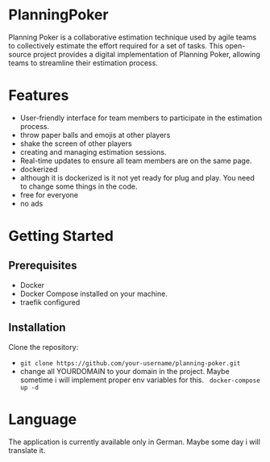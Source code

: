 # PlanningPoker

Planning Poker is a collaborative estimation technique used by agile teams to collectively estimate the effort required for a set of tasks. This open-source project provides a digital implementation of Planning Poker, allowing teams to streamline their estimation process.

# Features

- User-friendly interface for team members to participate in the estimation process.
- throw paper balls and emojis at other players
- shake the screen of other players
- creating and managing estimation sessions.
- Real-time updates to ensure all team members are on the same page.
- dockerized
- although it is dockerized is it not yet ready for plug and play. You need to change some things in the code.
- free for everyone
- no ads

# Getting Started
## Prerequisites

- Docker
- Docker Compose installed on your machine.
- traefik configured

## Installation

Clone the repository:

- ```git clone https://github.com/your-username/planning-poker.git```
- change all YOURDOMAIN to your domain in the project. Maybe sometime i will implement proper env variables for this.
``` docker-compose up -d```

# Language
The application is currently available only in German. Maybe some day i will translate it. 

